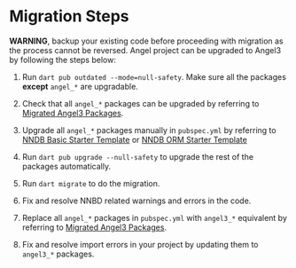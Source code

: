 # Migration Steps

**WARNING**, backup your existing code before proceeding with migration as the process cannot be reversed. Angel project can be upgraded to Angel3 by following the steps below:

1. Run `dart pub outdated --mode=null-safety`. Make sure all the packages **except** `angel_*` are upgradable.

2. Check that all `angel_*` packages can be upgraded by referring to [Migrated Angel3 Packages](https://github.com/dukefirehawk/angel/wiki/Migrated-Angel3-Packages).

3. Upgrade all `angel_*` packages manually in `pubspec.yml` by referring to
[NNDB Basic Starter Template](https://github.com/dukefirehawk/boilerplates/blob/basic-sdk-2.12.x_nnbd/pubspec.yaml) or
[NNDB ORM Starter Template](https://github.com/dukefirehawk/boilerplates/blob/orm-sdk-2.12.x_nnbd/pubspec.yaml)

4. Run `dart pub upgrade --null-safety` to upgrade the rest of the packages automatically.

5. Run `dart migrate` to do the migration.

6. Fix and resolve NNBD related warnings and errors in the code.

7. Replace all `angel_*` packages in `pubspec.yml` with `angel3_*` equivalent by referring to [Migrated Angel3 Packages](https://github.com/dukefirehawk/angel/wiki/Migrated-Angel3-Packages).

8. Fix and resolve import errors in your project by updating them to `angel3_*` packages.
